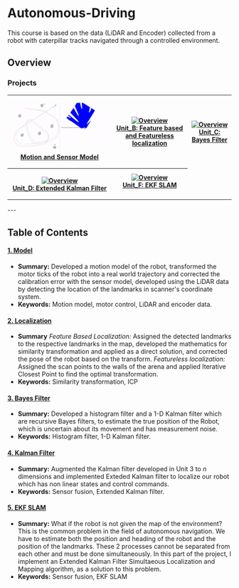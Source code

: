 # Autonomous-Driving

This course is based on the data (LiDAR and Encoder) collected from a robot with caterpillar tracks navigated through a controlled environment. 
  
## Overview

### Projects
<table style="width:100%">
  <tr>
    <th>
      <p align="center">
           <a href="https://https://github.com/saranpn/Autonomou-Navigartion-Python/tree/master/Motion%20and%20Sensor%20Model"><img src="./Motion%20and%20Sensor%20Model/robot_motion_model.gif" alt="Overview" width="100%" height="100%"></a>
           <br><a href="https://github.com/saranpn/Autonomou-Navigartion-Python/tree/master/Motion%20and%20Sensor%20Model" name="p1_code">Motion and Sensor Model </a>
        </p>
    </th>
    <th>
      <p align="center">
           <a href="https://github.com/saranpn/Autonomous-Driving/tree/master/Unit_B"><img src="./Unit_B/featureless_icp.gif" alt="Overview" width="100%" height="100%"></a>
           <br><a href="https://github.com/saranpn/Autonomous-Driving/tree/master/Unit_B" name="p1_code">Unit_B: Feature based and Featureless localization </a>
        </p>
    </th>
    <th>
      <p align="center">
           <a href="https://github.com/saranpn/Autonomous-Driving/tree/master/Unit_C"><img src="./Unit_C/img_03_KF.gif" alt="Overview" width="100%" height="100%"></a>
           <br><a href="https://github.com/saranpn/Autonomous-Driving/tree/master/Unit_C" name="p1_code">Unit_C: Bayes Filter </a>
        </p>
    </th>
  </tr>
  <tr>
    <th>
      <p align="center">
           <a href="https://github.com/saranpn/Autonomous-Driving/tree/master/Unit_D"><img src="./Unit_D/kalman_prediction_and_correction.gif" alt="Overview" width="100%" height="100%"></a>
           <br><a href="https://github.com/saranpn/Autonomous-Driving/tree/master/Unit_D" name="p1_code">Unit_D: Extended Kalman Filter </a>
        </p>
    </th>
    <th>
           <a href="https://github.com/saranpn/Autonomous-Driving/tree/master/Unit_F"><img src="./Unit_F/ekf_slam.gif" alt="Overview" width="100%" height="100%"></a>
           <br><a href="https://github.com/saranpn/Autonomous-Driving/tree/master/Unit_F" name="p1_code">Unit_F: EKF SLAM </a>
        </p>
    </th>
  </tr>
</table>
--- 

## Table of Contents

#### [1. Model](Unit_A)
 - **Summary:** Developed a motion model of the robot, transformed the motor ticks of the robot into a real world trajectory and corrected the calibration error with the sensor model, developed using the LiDAR data by detecting the location of the landmarks in scanner's coordinate system.
 - **Keywords:** Motion model, motor control, LiDAR and encoder data.

#### [2. Localization](Unit_B)
 - **Summary** _Feature Based Localization:_ Assigned the detected landmarks to the respective landmarks in the map, developed the mathematics for similarity transformation and applied as a direct solution, and corrected the pose of the robot based on the transform. _Featureless localization:_ Assigned the scan points to the walls of the arena and applied Iterative Closest Point to find the optimal transformation.
 - **Keywords:** Similarity transformation, ICP
 
#### [3. Bayes Filter](Unit_C)
 - **Summary:** Developed a histogram filter and a 1-D Kalman filter which are recursive Bayes filters, to estimate the true position of the Robot, which is uncertain about its movement and has measurement noise.
 - **Keywords:** Histogram filter, 1-D Kalman filter.
 
#### [4. Kalman Filter](Unit_D)
 - **Summary:** Augmented the Kalman filter developed in Unit 3 to _n_ dimensions and implemented Exteded Kalman filter to localize our robot which has non linear states and control commands.
 - **Keywords:** Sensor fusion, Extended Kalman filter.
 
#### [5. EKF SLAM](Unit_E)
 - **Summary:** What if the robot is not given the map of the environment? This is the common problem in the field of autonomous navigation. We have to estimate both the position and heading of the robot and the position of the landmarks. These 2 processes cannot be separated from each other and must be done simultaneously. In this part of the project, I implement an Extended Kalman Filter Simultaeous Localization and Mapping algorithm, as a solution to this problem.
 - **Keywords:** Sensor fusion, EKF SLAM
